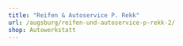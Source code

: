 ```yaml
---
title: "Reifen & Autoservice P. Rekk"
url: /augsburg/reifen-und-autoservice-p-rekk-2/
shop: Autowerkstatt
---
```


